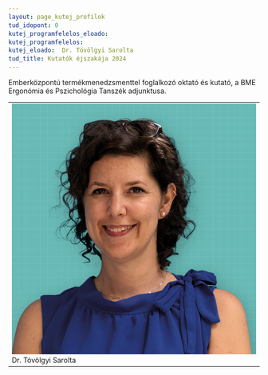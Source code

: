 ```yaml
---
layout: page_kutej_profilok
tud_idopont: 0
kutej_programfelelos_eloado:
kutej_programfelelos: 
kutej_eloado:  Dr. Tóvölgyi Sarolta
tud_title: Kutatók éjszakája 2024
---
```

Emberközpontú termékmenedzsmenttel foglalkozó oktató és kutató,  a BME Ergonómia és Pszichológia Tanszék adjunktusa.

<table class="picture">
<tr>
<td>

<div class="gallery">
    <img src="images/Saci.png" max-width="250" max-height="200">
  <div class="desc">Dr. Tóvölgyi Sarolta</div>
</div>

</td>
</tr>
</table>
